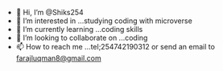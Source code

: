 - 👋 Hi, I’m @Shiks254
- 👀 I’m interested in ...studying coding with microverse
- 🌱 I’m currently learning ...coding skills
- 💞️ I’m looking to collaborate on ...coding
- 📫 How to reach me ...tel;254742190312
or send an email to <farajluqman8@gmail.com>
<!---
Shiks254/Shiks254 is a ✨ special ✨ repository because its `README.md` (this file) appears on your GitHub profile.
You can click the Preview link to take a look at your changes.
--->
